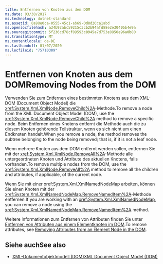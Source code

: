 ```yaml
---
title: Entfernen von Knoten aus dem DOM
ms.date: 03/30/2017
ms.technology: dotnet-standard
ms.assetid: 0a98e0ca-0555-45c1-ab69-0d8d20ca1abd
ms.openlocfilehash: a34b92abc59215c3cb2b94afd88e2e30405b4e9a
ms.sourcegitcommit: 5f236cd78cf09593c8945a7d753e0850e96a0b80
ms.translationtype: MT
ms.contentlocale: de-DE
ms.lasthandoff: 01/07/2020
ms.locfileid: "75710309"
---
```

# <a name="removing-nodes-from-the-dom"></a><span data-ttu-id="83db9-102">Entfernen von Knoten aus dem DOM</span><span class="sxs-lookup"><span data-stu-id="83db9-102">Removing Nodes from the DOM</span></span>
<span data-ttu-id="83db9-103">Verwenden Sie zum Entfernen eines bestimmten Knotens aus dem XML-DOM (Document Object Model) die <xref:System.Xml.XmlNode.RemoveChild%2A>-Methode.</span><span class="sxs-lookup"><span data-stu-id="83db9-103">To remove a node from the XML Document Object Model (DOM), use the <xref:System.Xml.XmlNode.RemoveChild%2A> method to remove a specific node.</span></span> <span data-ttu-id="83db9-104">Beim Entfernen eines Knotens entfernt die Methode auch die zu diesem Knoten gehörende Teilstruktur, wenn es sich nicht um einen Endknoten handelt.</span><span class="sxs-lookup"><span data-stu-id="83db9-104">When you remove a node, the method removes the subtree belonging to the node being removed; that is, if it is not a leaf node.</span></span>  
  
 <span data-ttu-id="83db9-105">Wenn mehrere Knoten aus dem DOM entfernt werden sollen, entfernen Sie mit der <xref:System.Xml.XmlNode.RemoveAll%2A>-Methode alle untergeordneten Knoten und Attribute des aktuellen Knotens, falls vorhanden.</span><span class="sxs-lookup"><span data-stu-id="83db9-105">To remove multiple nodes from the DOM, use the <xref:System.Xml.XmlNode.RemoveAll%2A> method to remove all the children and attributes, if applicable, of the current node.</span></span>  
  
 <span data-ttu-id="83db9-106">Wenn Sie mit einer <xref:System.Xml.XmlNamedNodeMap> arbeiten, können Sie einen Knoten mit der <xref:System.Xml.XmlNamedNodeMap.RemoveNamedItem%2A>-Methode entfernen.</span><span class="sxs-lookup"><span data-stu-id="83db9-106">If you are working with an <xref:System.Xml.XmlNamedNodeMap>, you can remove a node using the <xref:System.Xml.XmlNamedNodeMap.RemoveNamedItem%2A> method.</span></span>  
  
 <span data-ttu-id="83db9-107">Weitere Informationen zum Entfernen von Attributen finden Sie unter [Entfernen von Attributen aus einem Elementknoten im DOM](../../../../docs/standard/data/xml/removing-attributes-from-an-element-node-in-the-dom.md).</span><span class="sxs-lookup"><span data-stu-id="83db9-107">To remove attributes, see [Removing Attributes from an Element Node in the DOM](../../../../docs/standard/data/xml/removing-attributes-from-an-element-node-in-the-dom.md).</span></span>  
  
## <a name="see-also"></a><span data-ttu-id="83db9-108">Siehe auch</span><span class="sxs-lookup"><span data-stu-id="83db9-108">See also</span></span>

- [<span data-ttu-id="83db9-109">XML-Dokumentobjektmodell (DOM)</span><span class="sxs-lookup"><span data-stu-id="83db9-109">XML Document Object Model (DOM)</span></span>](../../../../docs/standard/data/xml/xml-document-object-model-dom.md)
